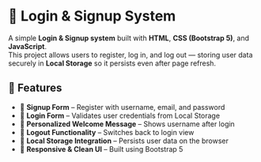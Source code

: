 # 🔑 Login & Signup System

A simple **Login & Signup system** built with **HTML**, **CSS (Bootstrap 5)**, and **JavaScript**.  
This project allows users to register, log in, and log out — storing user data securely in **Local Storage** so it persists even after page refresh.



## 🚀 Features
- 📝 **Signup Form** – Register with username, email, and password
- 🔑 **Login Form** – Validates user credentials from Local Storage
- 👤 **Personalized Welcome Message** – Shows username after login
- 🔄 **Logout Functionality** – Switches back to login view
- 💾 **Local Storage Integration** – Persists user data on the browser
- 🎨 **Responsive & Clean UI** – Built using Bootstrap 5




